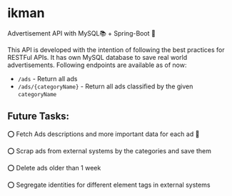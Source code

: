 # ikman 
Advertisement API with MySQL📚 + Spring-Boot 🚀

This API is developed with the intention of following the best practices 
for RESTFul APIs. It has own MySQL database to save real world advertisements.
Following endpoints are available as of now:
- `/ads` - Return all ads
- `/ads/{categoryName}` - Return all ads classified by the given `categoryName`

Future Tasks:
 - 
 ⭕ Fetch Ads descriptions and more important data for each ad 🔁
 
 ⭕ Scrap ads from external systems by the categories and save them
 
 ⭕ Delete ads older than 1 week
 
 ⭕ Segregate identities for different element tags in external systems

